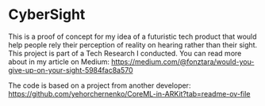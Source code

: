 # CyberSight
This is a proof of concept for my idea of a futuristic tech product that would help people rely their perception of reality on hearing rather than their sight.
This project is part of a Tech Research I conducted. You can read more about in my article on Medium:
https://medium.com/@fonztara/would-you-give-up-on-your-sight-5984fac8a570

The code is based on a project from another developer:
https://github.com/yehorchernenko/CoreML-in-ARKit?tab=readme-ov-file
